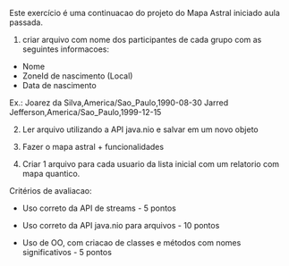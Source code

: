 Este exercício é uma continuacao do projeto do Mapa Astral iniciado aula passada.

1) criar arquivo com nome dos participantes de cada grupo com as seguintes informacoes:

* Nome
* ZoneId de nascimento (Local)
* Data de nascimento

Ex.: Joarez da Silva,America/Sao_Paulo,1990-08-30 Jarred Jefferson,America/Sao_Paulo,1999-12-15

2) Ler arquivo utilizando a API java.nio e salvar em um novo objeto

3) Fazer o mapa astral + funcionalidades

4) Criar 1 arquivo para cada usuario da lista inicial com um relatorio com mapa quantico.

Critérios de avaliacao:

* Uso correto da API de streams - 5 pontos

* Uso correto da API java.nio para arquivos - 10 pontos

* Uso de OO, com criacao de classes e métodos com nomes significativos - 5 pontos
